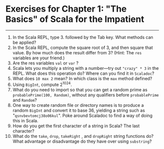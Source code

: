 # Exercises for Chapter 1: "The Basics" of Scala for the Impatient

----------

1. In the Scala REPL, type 3. followed by the Tab key. What methods can be applied?
2. In the Scala REPL, compute the square root of 3, and then square that value. By how much does the result differ from 3? (Hint: The `res` variables are your friend.)
3. Are the res variables `val` or `var` ?
4. Scala lets you multiply a string with a number—try out `"crazy" * 3` in the REPL. What does this operation do? Where can you find it in `Scaladoc`?
5. What does `10 max 2` mean? In which class is the `max` method defined?
6. Using `BigInt`, compute 2<sup>1024</sup>.
7. What do you need to import so that you can get a random prime as `probablePrime(100, Random)`, without any qualifiers before `probablePrime` and `Random`?
8. One way to create random file or directory names is to produce a random `BigInt` and convert it to base 36, yielding a string such as "`qsnvbevtomcj38o06kul`". Poke around Scaladoc to find a way of doing this in Scala.
9. How do you get the first character of a string in Scala? The last character?
10. What do the `take`, `drop`, `takeRight` , and `dropRight` string functions do? What advantage or disadvantage do they have over using `substring`?